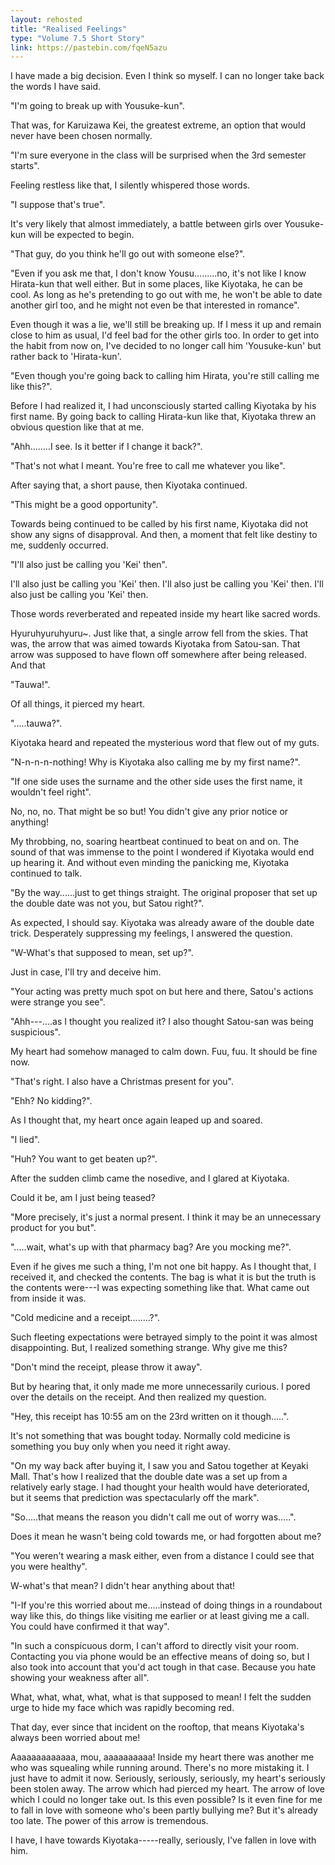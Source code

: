 ```yaml
---
layout: rehosted
title: "Realised Feelings"
type: "Volume 7.5 Short Story"
link: https://pastebin.com/fqeN5azu
---
```

<p>I have made a big decision. Even I think so myself. I can no longer take back the words I have said.</p>
<p>"I'm going to break up with Yousuke-kun".</p>
<p>That was, for Karuizawa Kei, the greatest extreme, an option that would never have been chosen normally.</p>
<p>"I'm sure everyone in the class will be surprised when the 3rd semester starts".</p>
<p>Feeling restless like that, I silently whispered those words.</p>
<p>"I suppose that's true".</p>
<p> </p>
<p>It's very likely that almost immediately, a battle between girls over Yousuke-kun will be expected to begin.</p>
<p>"That guy, do you think he'll go out with someone else?".</p>
<p>"Even if you ask me that, I don't know Yousu.........no, it's not like I know Hirata-kun that well either. But in some places, like Kiyotaka, he can be cool. As long as he's pretending to go out with me, he won't be able to date another girl too, and he might not even be that interested in romance".</p>
<p> </p>
<p>Even though it was a lie, we'll still be breaking up. If I mess it up and remain close to him as usual, I'd feel bad for the other girls too. In order to get into the habit from now on, I've decided to no longer call him 'Yousuke-kun' but rather back to 'Hirata-kun'.</p>
<p>"Even though you're going back to calling him Hirata, you're still calling me like this?".</p>
<p> </p>
<p>Before I had realized it, I had unconsciously started calling Kiyotaka by his first name. By going back to calling Hirata-kun like that, Kiyotaka threw an obvious question like that at me.</p>
<p> </p>
<p>"Ahh........I see. Is it better if I change it back?".</p>
<p>"That's not what I meant. You're free to call me whatever you like".</p>
<p>After saying that, a short pause, then Kiyotaka continued.</p>
<p>"This might be a good opportunity".</p>
<p> </p>
<p>Towards being continued to be called by his first name, Kiyotaka did not show any signs of disapproval. And then, a moment that felt like destiny to me, suddenly occurred.</p>
<p>"I'll also just be calling you 'Kei' then".</p>
<p> </p>
<p>I'll also just be calling you 'Kei' then. I'll also just be calling you 'Kei' then. I'll also just be calling you 'Kei' then.</p>
<p>Those words reverberated and repeated inside my heart like sacred words.</p>
<p>Hyuruhyuruhyuru~. Just like that, a single arrow fell from the skies. That was, the arrow that was aimed towards Kiyotaka from Satou-san. That arrow was supposed to have flown off somewhere after being released. And that</p>
<p>"Tauwa!".</p>
<p> </p>
<p>Of all things, it pierced my heart.</p>
<p>".....tauwa?".</p>
<p>Kiyotaka heard and repeated the mysterious word that flew out of my guts.</p>
<p>"N-n-n-n-nothing! Why is Kiyotaka also calling me by my first name?".</p>
<p>"If one side uses the surname and the other side uses the first name, it wouldn't feel right".</p>
<p>No, no, no. That might be so but! You didn't give any prior notice or anything!</p>
<p> </p>
<p>My throbbing, no, soaring heartbeat continued to beat on and on. The sound of that was immense to the point I wondered if Kiyotaka would end up hearing it. And without even minding the panicking me, Kiyotaka continued to talk.</p>
<p>"By the way......just to get things straight. The original proposer that set up the double date was not you, but Satou right?".</p>
<p>As expected, I should say. Kiyotaka was already aware of the double date trick. Desperately suppressing my feelings, I answered the question.</p>
<p> </p>
<p>"W-What's that supposed to mean, set up?".</p>
<p>Just in case, I'll try and deceive him.</p>
<p>"Your acting was pretty much spot on but here and there, Satou's actions were strange you see".</p>
<p>"Ahh---....as I thought you realized it? I also thought Satou-san was being suspicious".</p>
<p>My heart had somehow managed to calm down. Fuu, fuu. It should be fine now.</p>
<p> </p>
<p>"That's right. I also have a Christmas present for you".</p>
<p>"Ehh? No kidding?".</p>
<p>As I thought that, my heart once again leaped up and soared.</p>
<p>"I lied".</p>
<p>"Huh? You want to get beaten up?".</p>
<p>After the sudden climb came the nosedive, and I glared at Kiyotaka.</p>
<p>Could it be, am I just being teased?</p>
<p> </p>
<p>"More precisely, it's just a normal present. I think it may be an unnecessary product for you but".</p>
<p>".....wait, what's up with that pharmacy bag? Are you mocking me?".</p>
<p> </p>
<p>Even if he gives me such a thing, I'm not one bit happy. As I thought that, I received it, and checked the contents. The bag is what it is but the truth is the contents were---I was expecting something like that. What came out from inside it was.</p>
<p>"Cold medicine and a receipt........?".</p>
<p> </p>
<p>Such fleeting expectations were betrayed simply to the point it was almost disappointing. But, I realized something strange. Why give me this?</p>
<p>"Don't mind the receipt, please throw it away".</p>
<p>But by hearing that, it only made me more unnecessarily curious. I pored over the details on the receipt. And then realized my question.</p>
<p>"Hey, this receipt has 10:55 am on the 23rd written on it though.....".</p>
<p> </p>
<p>It's not something that was bought today. Normally cold medicine is something you buy only when you need it right away.</p>
<p>"On my way back after buying it, I saw you and Satou together at Keyaki Mall. That's how I realized that the double date was a set up from a relatively early stage. I had thought your health would have deteriorated, but it seems that prediction was spectacularly off the mark".</p>
<p>"So.....that means the reason you didn't call me out of worry was.....".</p>
<p> </p>
<p>Does it mean he wasn't being cold towards me, or had forgotten about me?</p>
<p>"You weren't wearing a mask either, even from a distance I could see that you were healthy".</p>
<p>W-what's that mean? I didn't hear anything about that!</p>
<p>"I-If you're this worried about me.....instead of doing things in a roundabout way like this, do things like visiting me earlier or at least giving me a call. You could have confirmed it that way".</p>
<p> </p>
<p>"In such a conspicuous dorm, I can't afford to directly visit your room. Contacting you via phone would be an effective means of doing so, but I also took into account that you'd act tough in that case. Because you hate showing your weakness after all".</p>
<p>What, what, what, what, what is that supposed to mean! I felt the sudden urge to hide my face which was rapidly becoming red.</p>
<p>That day, ever since that incident on the rooftop, that means Kiyotaka's always been worried about me!</p>
<p> </p>
<p>Aaaaaaaaaaaaa, mou, aaaaaaaaaa! Inside my heart there was another me who was squealing while running around. There's no more mistaking it. I just have to admit it now. Seriously, seriously, seriously, my heart's seriously been stolen away. The arrow which had pierced my heart. The arrow of love which I could no longer take out. Is this even possible? Is it even fine for me to fall in love with someone who's been partly bullying me? But it's already too late. The power of this arrow is tremendous.</p>
<p> </p>
<p>I have, I have towards Kiyotaka-----really, seriously, I've fallen in love with him.</p>
